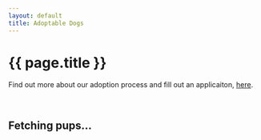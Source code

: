 ```yaml
---
layout: default
title: Adoptable Dogs
---
```

<div class="container">
  <h1>{{ page.title }}</h1>
  <div class="row">
    <div class="col-md-12">
      <p>Find out more about our adoption process and fill out an applicaiton, <a href="/adopt/">here</a>.</p>
    </div>
  </div>
  <br />
  <div id='doglist' class="row">
    <h2 id='loading' class='text-center'>Fetching pups...</h2>
    <h2 id='fail' class='text-center' style='display: none;'>Failed to fetch pups!</h2>
  </div><!-- /.row -->
</div><!-- /.container -->

<script>
const client_id = 'MPK3ETCiXDCUNQY4rVSGEfQFssitKMUxDn9ecWiIdbZJ9MQUWE';
const client_secret = 'JUZJIYvmUwvjxh6lDF9KZfZRyF7gsVwWs22TkVGJ';
const post_data = `grant_type=client_credentials&client_id=${client_id}&client_secret=${client_secret}`;
$.post('https://api.petfinder.com/v2/oauth2/token', post_data)
  .then(function(tokenResponse) {
    return $.ajax({
      url: 'https://api.petfinder.com/v2/animals?organization=IL759&limit=100&status=adoptable',
      dataType: 'json',
      headers: {
        'Authorization': `Bearer ${tokenResponse.access_token}`,
      },
    });
  })
  .done(function(data) {
    const pets = data.animals.sort((a, b) => a.name.localeCompare(b.name));
    for (const pet of pets) {
      const template = `
        <div class="col-md-4 text-center">
          <a href='/dogs/view?id=${pet.id}'><img class="img-circle hover-zoom" src="${pet.photos[0].medium}" alt="${pet.name}" width="140" height="140" style='object-fit: cover'></a>
          <h2>${pet.name}</h2>
          <p>
            ${pet.gender}<br />
            ${[pet.breeds.primary, pet.breeds.secondary].filter(a => a).join(', ')}<br />
            ${pet.age}
          </p>
          <p><a class="btn btn-default" href="/dogs/view?id=${pet.id}" role="button">More details &raquo;</a></p>
        </div><!-- /.col-md-4 -->
      `
      $(template).appendTo($('#doglist'));
    }
	})
  .fail(() => { $('#fail').show(); })
  .always(() => { $('#loading').hide(); });

</script>
